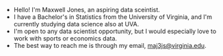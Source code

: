 - Hello! I'm Maxwell Jones, an aspiring data sceintist.
- I have a Bachelor's in Statistics from the University of Virginia, and I'm currently studying data science also at UVA.
- I'm open to any data scientist opportunity, but I would especially love to work with sports or economics data.
- The best way to reach me is through my email, maj3js@virginia.edu.
